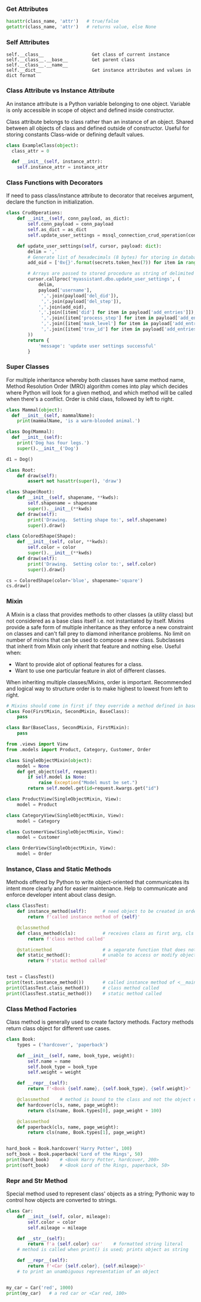 ### Get Attributes

```py
hasattr(class_name, 'attr')   # true/false
getattr(class_name, 'attr')   # returns value, else None
```

### Self Attributes

```
self.__class__                  Get class of current instance
self.__class__.__base__         Get parent class
self.__class__.__name__
self.__dict__                   Get instance attributes and values in dict format
```

### Class Attribute vs Instance Attribute

An instance attribute is a Python variable belonging to one object. Variable is only accessible in scope of object and defined inside constructor.

Class attribute belongs to class rather than an instance of an object. Shared between all objects of class and defined outside of constructor. Useful for storing constants Class-wide or defining default values.

```py
class ExampleClass(object):
  class_attr = 0

  def __init__(self, instance_attr):
    self.instance_attr = instance_attr
```

### Class Functions with Decorators

If need to pass class/instance attribute to decorator that receives argument, declare the function in initialization.

```py
class CrudOperations:
    def __init__(self, conn_payload, as_dict):
        self.conn_payload = conn_payload
        self.as_dict = as_dict
        self.update_user_settings = mssql_connection_crud_operation(conn_payload, as_dict)(self.update_user_settings)

    def update_user_settings(self, cursor, payload: dict):
        delim = ','
        # Generate list of hexadecimals (8 bytes) for storing in database
        add_oid = ['0x{}'.format(secrets.token_hex(7)) for item in range(len(payload['add_entries']))]

        # Arrays are passed to stored procedure as string of delimited list
        cursor.callproc('myassistant.dbo.update_user_settings', (
            delim,
            payload['username'],
             ','.join(payload['del_did']),
             ','.join(payload['del_step']),
            ','.join(add_oid),
            ','.join([item['did'] for item in payload['add_entries']]),
             ','.join([item['process_step'] for item in payload['add_entries']]),
             ','.join([item['mask_level'] for item in payload['add_entries']]),
             ','.join([item['trav_id'] for item in payload['add_entries']]),
        ))
        return {
            'message': 'update user settings successful'
        }
```

### Super Classes

For multiple inheritance whereby both classes have same method name, Method Resolution Order (MRO) algorithm comes into play which decides where Python will look for a given method, and which method will be called when there's a conflict. Order is child class, followed by left to right.

```python
class Mammal(object):
  def __init__(self, mammalName):
    print(mammalName, 'is a warm-blooded animal.')

class Dog(Mammal):
  def __init__(self):
    print('Dog has four legs.')
    super().__init__('Dog')

d1 = Dog()
```

```python
class Root:
    def draw(self):
        assert not hasattr(super(), 'draw')

class Shape(Root):
    def __init__(self, shapename, **kwds):
        self.shapename = shapename
        super().__init__(**kwds)
    def draw(self):
        print('Drawing.  Setting shape to:', self.shapename)
        super().draw()

class ColoredShape(Shape):
    def __init__(self, color, **kwds):
        self.color = color
        super().__init__(**kwds)
    def draw(self):
        print('Drawing.  Setting color to:', self.color)
        super().draw()

cs = ColoredShape(color='blue', shapename='square')
cs.draw()

```

### Mixin

A Mixin is a class that provides methods to other classes (a utility class) but not considered as a base class itself i.e. not instantiated by itself. Mixins provide a safe form of multiple inheritance as they enforce a new constraint on classes and can't fall prey to diamond inheritance problems. No limit on number of mixins that can be used to compose a new class. Subclasses that inherit from Mixin only inherit that feature and nothing else. Useful when:

- Want to provide alot of optional features for a class.
- Want to use one particular feature in alot of different classes.

When inheriting multiple classes/Mixins, order is important. Recommended and logical way to structure order is to make highest to lowest from left to right.

```py
# Mixins should come in first if they override a method defined in base class
class Foo(FirstMixin, SecondMixin, BaseClass):
    pass

class Bar(BaseClass, SecondMixin, FirstMixin):
    pass
```

```python
from .views import View
from .models import Product, Category, Customer, Order

class SingleObjectMixin(object):
    model = None
    def get_object(self, request):
        if self.model is None:
            raise Exception("Model must be set.")
        return self.model.get(id=request.kwargs.get("id")

class ProductView(SingleObjectMixin, View):
    model = Product

class CategoryView(SingleObjectMixin, View):
    model = Category

class CustomerView(SingleObjectMixin, View):
    model = Customer

class OrderView(SingleObjectMixin, View):
    model = Order
```

### Instance, Class and Static Methods

Methods offered by Python to write object-oriented that communicates its intent more clearly and for easier maintenance.
Help to communicate and enforce developer intent about class design.

```python
class ClassTest:
    def instance_method(self):      # need object to be created in order to call
        return f'called instance method of {self}'

    @classmethod
    def class_method(cls):          # receives class as first arg, cls refers to the class itself i.e. ClassTest
        return f'class method called'

    @staticmethod                   # a separate function that does not have any info about class/object
    def static_method():            # unable to access or modify object/class state
        return f'static method called'


test = ClassTest()
print(test.instance_method())       # called instance method of <__main__.ClassTest object at 0x000001BCD8AA21C8>
print(ClassTest.class_method())     # class method called
print(ClassTest.static_method())    # static method called
```

### Class Method Factories

Class method is generally used to create factory methods. Factory methods return class object for different use cases.

```python
class Book:
    types = ('hardcover', 'paperback')

    def __init__(self, name, book_type, weight):
        self.name = name
        self.book_type = book_type
        self.weight = weight

    def __repr__(self):
        return f'<Book {self.name}, {self.book_type}, {self.weight}>'

    @classmethod    # method is bound to the class and not the object of the class
    def hardcover(cls, name, page_weight):
        return cls(name, Book.types[0], page_weight + 100)

    @classmethod
    def paperback(cls, name, page_weight):
        return cls(name, Book.types[1], page_weight)


hard_book = Book.hardcover('Harry Potter', 100)
soft_book = Book.paperback('Lord of the Rings', 50)
print(hard_book)    # <Book Harry Potter, hardcover, 200>
print(soft_book)    # <Book Lord of the Rings, paperback, 50>
```

### Repr and Str Method

Special method used to represent class' objects as a string; Pythonic way to control how objects are converted to strings.

```python
class Car:
    def __init__(self, color, mileage):
        self.color = color
        self.mileage = mileage

    def __str__(self):
        return f'a {self.color} car'    # formatted string literal
    # method is called when print() is used; prints object as string

    def __repr__(self):
        return f'<Car {self.color}, {self.mileage}>'
    # to print an unambiguous representation of an object


my_car = Car('red', 1000)
print(my_car)   # a red car or <Car red, 100>
```
